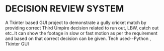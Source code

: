 # DECISION REVIEW SYSTEM
A Tkinter based GUI project to demonstrate a gully cricket match
by providing correct Third Umpire decision related to run out,
LBW, catch out etc..It can show the footage in slow or fast motion
as per the requirement and based on that correct decision can be
given.
Tech used--Python , Tkinter GUI
